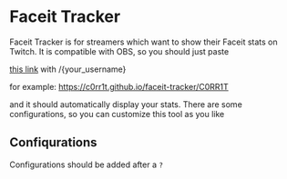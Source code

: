 # Faceit Tracker
Faceit Tracker is for streamers which want to show their Faceit stats on Twitch. It is compatible with OBS, so you should just paste 

[this link](https://c0rr1t.github.io/faceit-tracker) with /{your_username}


for example: https://c0rr1t.github.io/faceit-tracker/C0RR1T

and it should automatically display your stats. There are some configurations, so you can customize this tool as you like

## Confiqurations
Configurations should be added after a `?`
